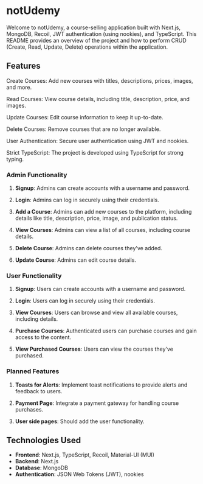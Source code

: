 # notUdemy


Welcome to notUdemy, a course-selling application built with Next.js, MongoDB, Recoil, JWT authentication (using nookies), and TypeScript. This README provides an overview of the project and how to perform CRUD (Create, Read, Update, Delete) operations within the application.

## Features

Create Courses: Add new courses with titles, descriptions, prices, images, and more.

Read Courses: View course details, including title, description, price, and images.

Update Courses: Edit course information to keep it up-to-date.

Delete Courses: Remove courses that are no longer available.

User Authentication: Secure user authentication using JWT and nookies.

Strict TypeScript: The project is developed using TypeScript for strong typing.

### Admin Functionality

1. **Signup**: Admins can create accounts with a username and password.

2. **Login**: Admins can log in securely using their credentials.

3. **Add a Course**: Admins can add new courses to the platform, including details like title, description, price, image, and publication status.

4. **View Courses**: Admins can view a list of all courses, including course details.

5. **Delete Course**: Admins can delete courses they've added.

6. **Update Course**: Admins can edit course details.

### User Functionality

1. **Signup**: Users can create accounts with a username and password.

2. **Login**: Users can log in securely using their credentials.

3. **View Courses**: Users can browse and view all available courses, including details.

4. **Purchase Courses**: Authenticated users can purchase courses and gain access to the content.

5. **View Purchased Courses**: Users can view the courses they've purchased.

### Planned Features

1. **Toasts for Alerts**: Implement toast notifications to provide alerts and feedback to users.

2. **Payment Page**: Integrate a payment gateway for handling course purchases.

3. **User side pages**: Should add the user functionality.

## Technologies Used

- **Frontend**: Next.js, TypeScript, Recoil, Material-UI (MUI)
- **Backend**: Next.js
- **Database**: MongoDB
- **Authentication**: JSON Web Tokens (JWT), nookies
